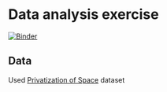 # Data analysis exercise

[![Binder](https://mybinder.org/badge_logo.svg)](https://mybinder.org/v2/gh/michalczmiel/katas/main?urlpath=lab/tree/data/data-analysis/data_analysis.ipynb)

## Data

Used [Privatization of Space](https://www.kaggle.com/davidroberts13/one-small-step-for-data) dataset
